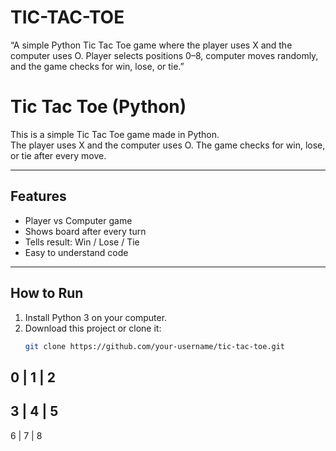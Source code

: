 # TIC-TAC-TOE
“A simple Python Tic Tac Toe game where the player uses X and the computer uses O. Player selects positions 0–8, computer moves randomly, and the game checks for win, lose, or tie.”
# Tic Tac Toe (Python)

This is a simple Tic Tac Toe game made in Python.  
The player uses X and the computer uses O. The game checks for win, lose, or tie after every move.  

---

## Features
- Player vs Computer game  
- Shows board after every turn  
- Tells result: Win / Lose / Tie  
- Easy to understand code  

---

## How to Run
1. Install Python 3 on your computer.  
2. Download this project or clone it:  
   ```bash
   git clone https://github.com/your-username/tic-tac-toe.git
0 | 1 | 2
---------
3 | 4 | 5
---------
6 | 7 | 8
